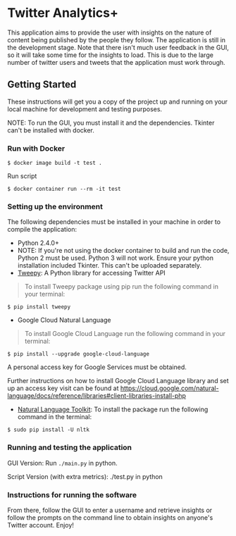 # Twitter Analytics+

This application aims to provide the user with insights on the nature of content being published by the people they follow.
The application is still in the development stage. Note that there isn't much user feedback in the GUI, so it will take some time for the insights to load. This is due to the large number of twitter users and tweets that the application must work through.

## Getting Started

These instructions will get you a copy of the project up and running on your local machine for development and testing purposes.

NOTE: To run the GUI, you must install it and the dependencies. Tkinter can't be installed with docker.

### Run with Docker

```
$ docker image build -t test .
```

Run script
```
$ docker container run --rm -it test
```

### Setting up the environment

The following dependencies must be installed in your machine in order to compile the application:

* Python 2.4.0+
* NOTE: If you're not using the docker container to build and run the code, Python 2 must be used. Python 3 will not work. Ensure your python installation included Tkinter. This can't be uploaded separately.
* <a href="https://github.com/tweepy/tweepy/" target="_blank">Tweepy</a>: A Python library for accessing Twitter API
> To install Tweepy package using pip run the following command in your terminal:

```
$ pip install tweepy
```

* Google Cloud Natural Language
> To install Google Cloud Language run the following command in your terminal:
```
$ pip install --upgrade google-cloud-language
```
A personal access key for Google Services must be obtained.

Further instructions on how to install Google Cloud Language library and set up an access key visit can be found at https://cloud.google.com/natural-language/docs/reference/libraries#client-libraries-install-php

* <a href="http://www.nltk.org">Natural Language Toolkit</a>: To install the package run the following command in the terminal:
```
$ sudo pip install -U nltk
```

### Running and testing the application

GUI Version: Run `./main.py` in python.

Script Version (with extra metrics): ./test.py in python

### Instructions for running the software

From there, follow the GUI to enter a username and retrieve insights or follow the prompts
on the command line to obtain insights on anyone's Twitter account. Enjoy!
